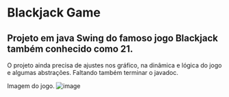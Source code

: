 # Blackjack Game
## Projeto em java Swing do famoso jogo Blackjack também conhecido como 21.
O projeto ainda precisa de ajustes nos gráfico, na dinâmica e lógica do jogo e algumas abstrações.
Faltando também terminar o javadoc.

Imagem do jogo.
![image](https://user-images.githubusercontent.com/105865020/226217654-4ca33cec-b4a3-4244-998a-0d1eeeed3e16.png)

